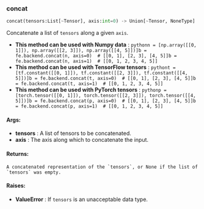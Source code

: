 

### concat
```python
concat(tensors:List[~Tensor], axis:int=0) -> Union[~Tensor, NoneType]
```
Concatenate a list of `tensors` along a given `axis`.
* **This method can be used with Numpy data** : ```pythonn = [np.array([[0, 1]]), np.array([[2, 3]]), np.array([[4, 5]])]b = fe.backend.concat(n, axis=0)  # [[0, 1], [2, 3], [4, 5]]b = fe.backend.concat(n, axis=1)  # [[0, 1, 2, 3, 4, 5]]```
* **This method can be used with TensorFlow tensors** : ```pythont = [tf.constant([[0, 1]]), tf.constant([[2, 3]]), tf.constant([[4, 5]])]b = fe.backend.concat(t, axis=0)  # [[0, 1], [2, 3], [4, 5]]b = fe.backend.concat(t, axis=1)  # [[0, 1, 2, 3, 4, 5]]```
* **This method can be used with PyTorch tensors** : ```pythonp = [torch.tensor([[0, 1]]), torch.tensor([[2, 3]]), torch.tensor([[4, 5]])]b = fe.backend.concat(p, axis=0)  # [[0, 1], [2, 3], [4, 5]]b = fe.backend.concat(p, axis=1)  # [[0, 1, 2, 3, 4, 5]]```

#### Args:

* **tensors** :  A list of tensors to be concatenated.
* **axis** :  The axis along which to concatenate the input.

#### Returns:
    A concatenated representation of the `tensors`, or None if the list of `tensors` was empty.

#### Raises:

* **ValueError** :  If `tensors` is an unacceptable data type.